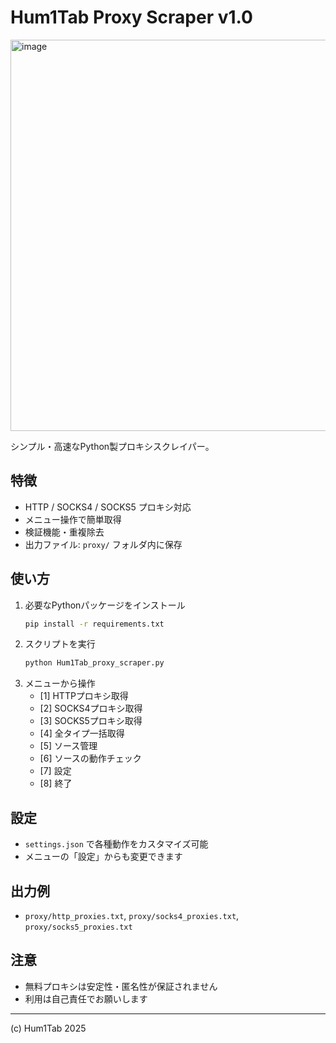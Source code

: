 # Hum1Tab Proxy Scraper v1.0
<img width="1109" height="626" alt="image" src="https://github.com/user-attachments/assets/fa2d14c3-0b55-4176-9c23-6d4be1db9176" />


シンプル・高速なPython製プロキシスクレイパー。

## 特徴
- HTTP / SOCKS4 / SOCKS5 プロキシ対応
- メニュー操作で簡単取得
- 検証機能・重複除去
- 出力ファイル: `proxy/` フォルダ内に保存

## 使い方
1. 必要なPythonパッケージをインストール
   ```bash
   pip install -r requirements.txt
   ```
2. スクリプトを実行
   ```bash
   python Hum1Tab_proxy_scraper.py
   ```
3. メニューから操作
   - [1] HTTPプロキシ取得
   - [2] SOCKS4プロキシ取得
   - [3] SOCKS5プロキシ取得
   - [4] 全タイプ一括取得
   - [5] ソース管理
   - [6] ソースの動作チェック
   - [7] 設定
   - [8] 終了

## 設定
- `settings.json` で各種動作をカスタマイズ可能
- メニューの「設定」からも変更できます

## 出力例
- `proxy/http_proxies.txt`, `proxy/socks4_proxies.txt`, `proxy/socks5_proxies.txt`

## 注意
- 無料プロキシは安定性・匿名性が保証されません
- 利用は自己責任でお願いします

---
(c) Hum1Tab 2025

